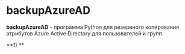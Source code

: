 # backupAzureAD
**backupAzureAD** - программа Python для резервного копирования атрибутов Azure
Active Directory для пользователей и групп.


**1)  **
